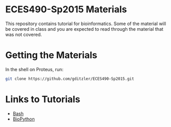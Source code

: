 # ECES490-Sp2015 Materials 

This repository contains tutorial for bioinformatics. Some of the material 
will be covered in class and you are expected to read through the material 
that was not covered. 


# Getting the Materials

In the shell on Proteus, run: 

```bash 
git clone https://github.com/gditzler/ECES490-Sp2015.git
```

# Links to Tutorials 

* [Bash](http://nbviewer.ipython.org/github/gditzler/ECES490-Sp2015/blob/master/bash/Bash-Tutorial.ipynb)
* [BioPython](http://nbviewer.ipython.org/github/gditzler/ECES490-Sp2015/blob/master/python/BioPython-Tutorial.ipynb)

